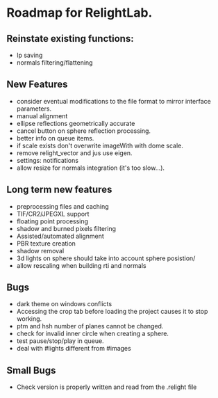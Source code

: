 # Roadmap for RelightLab.



## Reinstate existing functions:

* lp saving
* normals filtering/flattening

## New Features

* consider eventual modifications to the file format to mirror interface parameters.
* manual alignment
* ellipse reflections geometrically accurate
* cancel button on sphere reflection processing.
* better info on queue items.
* if scale exists don't overwrite imageWith with dome scale.
* remove relight_vector and jus use eigen.
* settings: notifications
* allow resize for normals integration (it's too slow...).

## Long term new features

* preprocessing files and caching
* TIF/CR2/JPEGXL support
* floating point processing
* shadow and burned pixels filtering
* Assisted/automated alignment
* PBR texture creation
* shadow removal
* 3d lights on sphere should take into account sphere posistion/
* allow rescaling when building rti and normals


## Bugs

* dark theme on windows conflicts
* Accessing the crop tab before loading the project causes it to stop working.
* ptm and hsh number of planes cannot be changed.
* check for invalid inner circle when creating a sphere.
* test pause/stop/play in queue.
* deal with #lights  different from #images

## Small Bugs

* Check version is properly written and read from the .relight file

